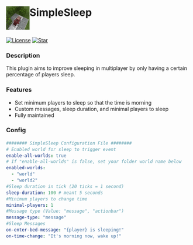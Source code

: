 <h1>SimpleSleep<img src="https://github.com/brokiem/SimpleLay/blob/master/assets/logo.PNG" height="64" width="64" align="left" alt=""></h1><br>

[![License](https://img.shields.io/github/license/brokiem/SimpleSleep)](https://github.com/brokiem/SimpleSleep)
[![Star](https://img.shields.io/github/stars/brokiem/SimpleSleep)](https://github.com/brokiem/SimpleSleep/stargazers) <br>

### Description
This plugin aims to improve sleeping in multiplayer by only having a certain percentage of players sleep.

### Features
- Set minimum players to sleep so that the time is morning
- Custom messages, sleep duration, and minimal players to sleep
- Fully maintained

### Config
```yaml
######## SimpleSleep Configuration File ########
# Enabled world for sleep to trigger event
enable-all-worlds: true
# If "enable-all-worlds" is false, set your folder world name below
enabled-worlds:
  - "world"
  - "world2"
#Sleep duration in tick (20 ticks = 1 second)
sleep-duration: 100 # meant 5 seconds
#Minimum players to change time
minimal-players: 1
#Message type (Value: "message", "actionbar")
message-type: "message"
#Sleep Messages
on-enter-bed-message: "{player} is sleeping!"
on-time-change: "It's morning now, wake up!"
```
